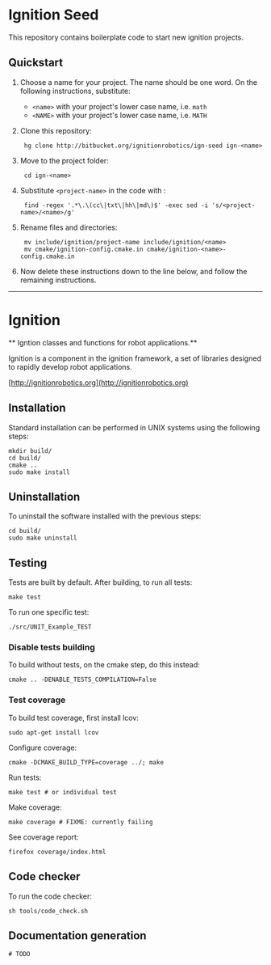 # Ignition Seed

This repository contains boilerplate code to start new ignition projects.

## Quickstart

1. Choose a name for your project. The name should be one word.
   On the following instructions, substitute:

    * `<name>` with your project's lower case name, i.e. `math`
    * `<NAME>` with your project's lower case name, i.e. `MATH`

1. Clone this repository:

        hg clone http://bitbucket.org/ignitionrobotics/ign-seed ign-<name>

1. Move to the project folder:

        cd ign-<name>

1. Substitute `<project-name>` in the code with <name>:

        find -regex '.*\.\(cc\|txt\|hh\|md\)$' -exec sed -i 's/<project-name>/<name>/g'

1. Rename files and directories:

        mv include/ignition/project-name include/ignition/<name>
        mv cmake/ignition-config.cmake.in cmake/ignition-<name>-config.cmake.in

1. Now delete these instructions down to the line below, and follow the
   remaining instructions.

-----------------

# Ignition <project-name>

** Igntion <project-name> classes and functions for robot applications.**

Ignition <project-name> is a component in the ignition framework, a set
of libraries designed to rapidly develop robot applications.

  [http://ignitionrobotics.org](http://ignitionrobotics.org)

## Installation

Standard installation can be performed in UNIX systems using the following
steps:

    mkdir build/
    cd build/
    cmake ..
    sudo make install

## Uninstallation

To uninstall the software installed with the previous steps:

    cd build/
    sudo make uninstall

## Testing

Tests are built by default. After building, to run all tests:

    make test

To run one specific test:

    ./src/UNIT_Example_TEST

### Disable tests building

To build without tests, on the cmake step, do this instead:

    cmake .. -DENABLE_TESTS_COMPILATION=False

### Test coverage

To build test coverage, first install lcov:

    sudo apt-get install lcov

Configure coverage:

    cmake -DCMAKE_BUILD_TYPE=coverage ../; make

Run tests:

    make test # or individual test

Make coverage:

    make coverage # FIXME: currently failing

See coverage report:

    firefox coverage/index.html

## Code checker

To run the code checker:

    sh tools/code_check.sh

## Documentation generation

    # TODO



